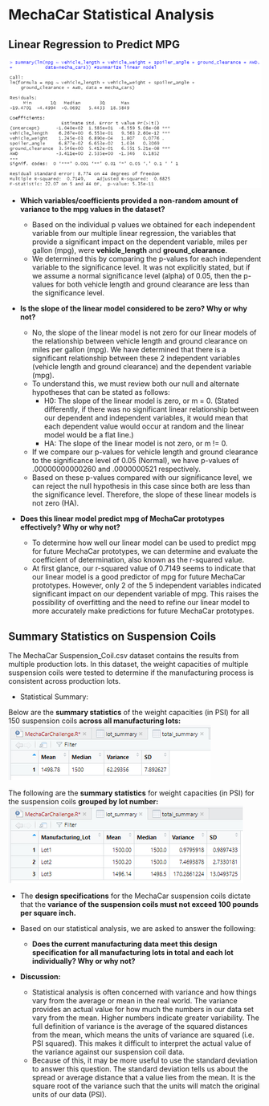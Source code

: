 # MechaCar Statistical Analysis

## Linear Regression to Predict MPG

![multi-linear_reg_summary.png](multi-linear_reg_summary.png)

- **Which variables/coefficients provided a non-random amount of variance to the mpg values in the dataset?**
  - Based on the individual p values we obtained for each independent variable from our multiple linear regression, the variables that provide a significant impact on the dependent variable, miles per gallon (mpg), were **vehicle_length** and **ground_clearance**. 
  - We determined this by comparing the p-values for each independent variable to the significance level. It was not explicitly stated, but if we assume a normal significance level (alpha) of 0.05, then the p-values for both vehicle length and ground clearance are less than the significance level. 

- **Is the slope of the linear model considered to be zero? Why or why not?**
  - No, the slope of the linear model is not zero for our linear models of the relationship between vehicle length and ground clearance on miles per gallon (mpg). We have determined that there is a significant relationship between these 2 independent variables (vehicle length and ground clearance) and the dependent variable (mpg).  
  - To understand this, we must review both our null and alternate hypotheses that can be stated as follows: 
    - H0: The slope of the linear model is zero, or m = 0. (Stated differently, if there was no significant linear relationship between our dependent and independent variables, it would mean that each dependent value would occur at random and the linear model would be a flat line.)
    - HA: The slope of the linear model is not zero, or m != 0. 
  - If we compare our p-values for vehicle length and ground clearance to the significance level of 0.05 (Normal), we have p-values of .00000000000260 and .0000000521 respectively. 
  - Based on these p-values compared with our significance level, we can reject the null hypothesis in this case since both are less than the significance level. Therefore, the slope of these linear models is not zero (HA). 
 
- **Does this linear model predict mpg of MechaCar prototypes effectively? Why or why not?**
  - To determine how well our linear model can be used to predict mpg for future MechaCar prototypes, we can determine and evaluate the coefficient of determination, also known as the r-squared value. 
  - At first glance, our r-squared value of 0.7149 seems to indicate that our linear model is a good predictor of mpg for future MechaCar prototypes. However, only 2 of the 5 independent variables indicated significant impact on our dependent variable of mpg. This raises the possibility of overfitting and the need to refine our linear model to more accurately make predictions for future MechaCar prototypes.  

## Summary Statistics on Suspension Coils

The MechaCar Suspension_Coil.csv dataset contains the results from multiple production lots. In this dataset, the weight capacities of multiple suspension coils were tested to determine if the manufacturing process is consistent across production lots. 

- Statistical Summary: 

Below are the **summary statistics** of the weight capacities (in PSI) for all 150 suspension coils **across all manufacturing lots:** 
![total_summ_susp_coils_psi.png](total_summ_susp_coils_psi.png)

The following are the **summary statistics** for weight capacities (in PSI) for the suspension coils **grouped by lot number:** 
![lot_summ_susp_coils_psi.png](lot_summ_susp_coils_psi.png)

- The **design specifications** for the MechaCar suspension coils dictate that the **variance of the suspension coils must not exceed 100 pounds per square inch.**
- Based on our statistical analysis, we are asked to answer the following: 
  - **Does the current manufacturing data meet this design specification for all manufacturing lots in total and each lot individually? Why or why not?**

- **Discussion:**  
  - Statistical analysis is often concerned with variance and how things vary from the average or mean in the real world. The variance provides an actual value for how much the numbers in our data set vary from the mean. Higher numbers indicate greater variability. The full definition of variance is the average of the squared distances from the mean, which means the units of variance are squared (i.e. PSI squared). This makes it difficult to interpret the actual value of the variance against our suspension coil data.  
  - Because of this, it may be more useful to use the standard deviation to answer this question. The standard deviation tells us about the spread or average distance that a value lies from the mean. It is the square root of the variance such that the units will match the original units of our data (PSI).  
  
   
